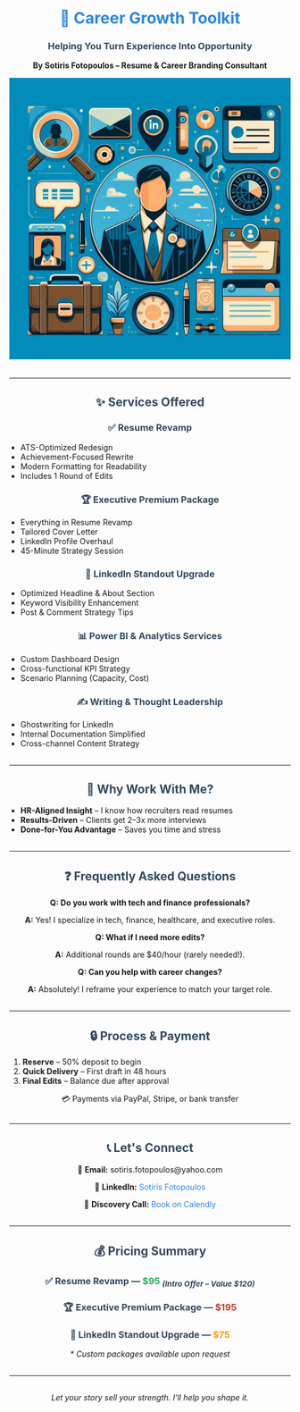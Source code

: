 <html lang="en">
<head>
  <script src="https://cmp.osano.com/q2764AyhhN/4e80b84c-1cbb-421a-81ea-c49021868285/osano.js"></script>
  <meta charset="UTF-8">
  <meta name="viewport" content="width=device-width, initial-scale=1.0">
  <meta name="description" content="Resume & Career Branding services by Sotiris Fotopoulos to help you land your dream job with an impactful resume.">
  <meta property="og:title" content="Career Growth Toolkit - Resume Services">
  <meta property="og:description" content="Helping you turn experience into opportunity with expert resume services.">
  <meta property="og:image" content="IMG_0268.jpeg">
  <meta property="og:url" content="https://sotiris-linkedin.github.io/resume-services/">
  <meta name="twitter:card" content="summary_large_image">
  <title>Career Growth Toolkit</title>
  <style>
    h1 { color: #2e86de; text-align: center; }
    h3, h2 { color: #34495e; text-align: center; }
    p { text-align: center; }
    ul { max-width: 700px; margin: 0 auto; padding-left: 20px; }
    hr { margin: 30px 0; }
    a { color: #2e86de; text-decoration: none; }
    a:hover { text-decoration: underline; }
  </style>
</head>
<body>

  <h1>💼 Career Growth Toolkit</h1>
  <h3>Helping You Turn Experience Into Opportunity</h3>
  <p><b>By Sotiris Fotopoulos – Resume & Career Branding Consultant</b></p>
  <p>
    <img src="IMG_0268.jpeg" alt="Career Branding Visual" width="600" />
  </p>

  <hr>

  <h2>✨ Services Offered</h2>

  <h3>✅ Resume Revamp</h3>
  <ul>
    <li>ATS-Optimized Redesign</li>
    <li>Achievement-Focused Rewrite</li>
    <li>Modern Formatting for Readability</li>
    <li>Includes 1 Round of Edits</li>
  </ul>

  <h3>🏆 Executive Premium Package</h3>
  <ul>
    <li>Everything in Resume Revamp</li>
    <li>Tailored Cover Letter</li>
    <li>LinkedIn Profile Overhaul</li>
    <li>45-Minute Strategy Session</li>
  </ul>

  <h3>🔗 LinkedIn Standout Upgrade</h3>
  <ul>
    <li>Optimized Headline & About Section</li>
    <li>Keyword Visibility Enhancement</li>
    <li>Post & Comment Strategy Tips</li>
  </ul>

  <h3>📊 Power BI & Analytics Services</h3>
  <ul>
    <li>Custom Dashboard Design</li>
    <li>Cross-functional KPI Strategy</li>
    <li>Scenario Planning (Capacity, Cost)</li>
  </ul>

  <h3>✍️ Writing & Thought Leadership</h3>
  <ul>
    <li>Ghostwriting for LinkedIn</li>
    <li>Internal Documentation Simplified</li>
    <li>Cross-channel Content Strategy</li>
  </ul>

  <hr>

  <h2>💬 Why Work With Me?</h2>
  <ul>
    <li><b>HR-Aligned Insight</b> – I know how recruiters read resumes</li>
    <li><b>Results-Driven</b> – Clients get 2–3x more interviews</li>
    <li><b>Done-for-You Advantage</b> – Saves you time and stress</li>
  </ul>

  <hr>

  <h2>❓ Frequently Asked Questions</h2>
  <p><b>Q: Do you work with tech and finance professionals?</b></p>
  <p><b>A:</b> Yes! I specialize in tech, finance, healthcare, and executive roles.</p>
  <p><b>Q: What if I need more edits?</b></p>
  <p><b>A:</b> Additional rounds are $40/hour (rarely needed!).</p>
  <p><b>Q: Can you help with career changes?</b></p>
  <p><b>A:</b> Absolutely! I reframe your experience to match your target role.</p>

  <hr>

  <h2>🔒 Process & Payment</h2>
  <ol>
    <li><b>Reserve</b> – 50% deposit to begin</li>
    <li><b>Quick Delivery</b> – First draft in 48 hours</li>
    <li><b>Final Edits</b> – Balance due after approval</li>
  </ol>
  <p>💳 Payments via PayPal, Stripe, or bank transfer</p>

  <hr>

  <h2>📞 Let's Connect</h2>
  <p>📧 <b>Email:</b> sotiris.fotopoulos@yahoo.com</p>
  <p>🔗 <b>LinkedIn:</b> <a href="https://www.linkedin.com/in/sotiris-fotopoulos/">Sotiris Fotopoulos</a></p>
  <p>📅 <b>Discovery Call:</b> <a href="https://calendly.com/sotirios-fotopoulos-xkkm/request-for-services">Book on Calendly</a></p>

  <hr>

  <h2>💰 Pricing Summary</h2>

  <h3>✅ Resume Revamp — <span style="color:#27ae60;">$95</span> <sub><i>(Intro Offer – Value $120)</i></sub></h3>
  <h3>🏆 Executive Premium Package — <span style="color:#c0392b;">$195</span></h3>
  <h3>🔗 LinkedIn Standout Upgrade — <span style="color:#f39c12;">$75</span></h3>

  <p><i>* Custom packages available upon request</i></p>

  <hr>

  <p align="center"><i>Let your story sell your strength. I’ll help you shape it.</i></p>

</body>
</html>

